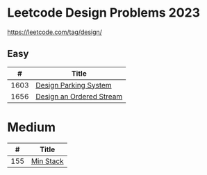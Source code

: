 # Leetcode Design Problems 2023

https://leetcode.com/tag/design/

## Easy

| # | Title |
|--|---|
|1603| [Design Parking System](https://leetcode.com/problems/design-parking-system/)|
|1656| [Design an Ordered Stream](https://leetcode.com/problems/design-an-ordered-stream/)|


# Medium

|# | Title|
|--|--|
|155| [Min Stack](https://leetcode.com/problems/min-stack/)|